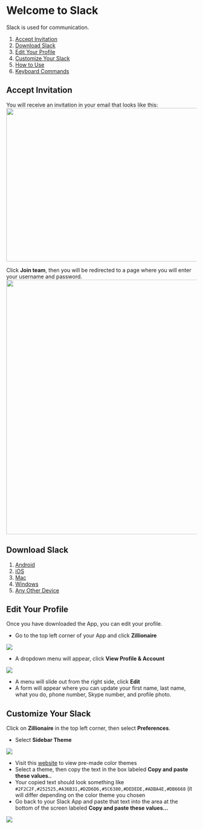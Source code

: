 # Welcome to Slack

Slack is used for communication.

1. [Accept Invitation](#accept-invitation)
1. [Download Slack](#download-slack)
1. [Edit Your Profile](#edit-your-profile)
1. [Customize Your Slack](#customize-your-slack)
1. [How to Use](#how-to-use)
1. [Keyboard Commands](#keyboard-commands)

## Accept Invitation
You will receive an invitation in your email that looks like this:
<img
  height=406
  src="https://raw.githubusercontent.com/tommydangerous/slack-onboarding/master/slack-invitation-email.png"
  width=634
/>

Click **Join team**, then you will be redirected to a page where you will enter your username and password.
<img
  height=673
  src="https://raw.githubusercontent.com/tommydangerous/slack-onboarding/master/slack-signup-form.png"
  width=564
/>

## Download Slack
1. [Android](https://play.google.com/store/apps/details?id=com.Slack&hl=en)
2. [iOS](https://itunes.apple.com/us/app/slack-team-communication/id618783545?mt=8)
3. [Mac](https://itunes.apple.com/us/app/slack/id803453959?mt=12)
4. [Windows](https://slack.com/ssb/download-win)
5. [Any Other Device](https://slack.com/downloads)

## Edit Your Profile
Once you have downloaded the App, you can edit your profile.

- Go to the top left corner of your App and click **Zillionaire**
<img src="https://raw.githubusercontent.com/tommydangerous/slack-onboarding/master/slack-menu-button.png" />

- A dropdown menu will appear, click **View Profile & Account**
<img src="https://raw.githubusercontent.com/tommydangerous/slack-onboarding/master/slack-dropdown-menu.png" />

- A menu will slide out from the right side, click **Edit**
- A form will appear where you can update your first name, last name, what you do, phone number, Skype number, and profile photo.


## Customize Your Slack
Click on **Zillionaire** in the top left corner, then select **Preferences**.

- Select **Sidebar Theme**
<img src="https://raw.githubusercontent.com/tommydangerous/slack-onboarding/master/slack-sidebar-theme.png" />

- Visit this [website](http://slackthemes.net/#/afterglow) to view pre-made color themes
- Select a theme, then copy the text in the box labeled **Copy and paste these values..**
- Your copied text should look something like `#2F2C2F,#252525,#A36B31,#D2D6D6,#5C6380,#DEDEDE,#ADBA4E,#DB6668` (it will differ depending on the color theme you chosen
- Go back to your Slack App and paste that text into the area at the bottom of the screen labeled **Copy and paste these values...**
<img src="https://raw.githubusercontent.com/tommydangerous/slack-onboarding/master/slack-sidebar-colors.png" />
